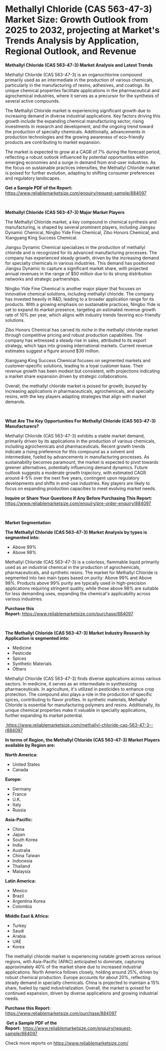 <p><h1>Methallyl Chloride (CAS 563-47-3) Market Size: Growth Outlook from 2025 to 2032, projecting at Market's Trends Analysis by Application, Regional Outlook, and Revenue</h1></p><p><strong>Methallyl Chloride (CAS 563-47-3) Market Analysis and Latest Trends</strong></p>
<p><p>Methallyl Chloride (CAS 563-47-3) is an organochlorine compound primarily used as an intermediate in the production of various chemicals, particularly in the manufacturing of resins, adhesives, and coatings. Its unique chemical properties facilitate applications in the pharmaceutical and agrochemical industries, where it serves as a precursor for the synthesis of several active compounds.</p><p>The Methallyl Chloride market is experiencing significant growth due to increasing demand in diverse industrial applications. Key factors driving this growth include the expanding chemical manufacturing sector, rising investments in research and development, and the ongoing trend toward the production of specialty chemicals. Additionally, advancements in production technologies and the growing awareness of eco-friendly products are contributing to market expansion.</p><p>The market is expected to grow at a CAGR of 7% during the forecast period, reflecting a robust outlook influenced by potential opportunities within emerging economies and a surge in demand from end-user industries. As the focus on sustainable practices intensifies, the Methallyl Chloride market is poised for further evolution, adapting to shifting consumer preferences and regulatory landscapes.</p></p>
<p><strong>Get a Sample PDF of the Report:&nbsp;</strong> <a href="https://www.reliablemarketsize.com/enquiry/request-sample/884097?utm_campaign=2034&utm_medium=2&utm_source=Github&utm_content=ia&utm_term=01022025&utm_id=methallyl-chloride-cas-563-47-3">https://www.reliablemarketsize.com/enquiry/request-sample/884097</a></p>
<p>&nbsp;</p>
<p><strong>Methallyl Chloride (CAS 563-47-3) Major Market Players</strong></p>
<p><p>The Methallyl Chloride market, a key compound in chemical synthesis and manufacturing, is shaped by several prominent players, including Jiangsu Dynamic Chemical, Ningbo Yide Fine Chemical, Zibo Honors Chemical, and Xiangyang King Success Chemical.</p><p>Jiangsu Dynamic Chemical specializes in the production of methallyl chloride and is recognized for its advanced manufacturing processes. The company has experienced steady growth, driven by the increasing demand for specialty chemicals in various industries. This demand has positioned Jiangsu Dynamic to capture a significant market share, with projected annual revenues in the range of $50 million due to its strong distribution networks and strategic partnerships.</p><p>Ningbo Yide Fine Chemical is another major player that focuses on innovative chemical solutions, including methallyl chloride. The company has invested heavily in R&D, leading to a broader application range for its products. With a growing emphasis on sustainable practices, Ningbo Yide is set to expand its market presence, targeting an estimated revenue growth rate of 10% per year, which aligns with industry trends favoring eco-friendly solutions.</p><p>Zibo Honors Chemical has carved its niche in the methallyl chloride market through competitive pricing and robust production capabilities. The company has witnessed a steady rise in sales, attributed to its export strategy, which taps into growing international markets. Current revenue estimates suggest a figure around $30 million.</p><p>Xiangyang King Success Chemical focuses on segmented markets and customer-specific solutions, leading to a loyal customer base. Their revenue growth has been modest but consistent, with projections indicating a market share expansion driven by strategic collaborations.</p><p>Overall, the methallyl chloride market is poised for growth, buoyed by increasing applications in pharmaceuticals, agrochemicals, and specialty resins, with the key players adapting strategies that align with market demands.</p></p>
<p>&nbsp;</p>
<p><strong>What Are The Key Opportunities For Methallyl Chloride (CAS 563-47-3) Manufacturers?</strong></p>
<p><p>Methallyl Chloride (CAS 563-47-3) exhibits a stable market demand, primarily driven by its applications in the production of various chemicals, including agrochemicals and pharmaceuticals. Recent growth trends indicate a rising preference for this compound as a solvent and intermediate, fueled by advancements in manufacturing processes. As sustainability becomes paramount, the market is expected to pivot towards greener alternatives, potentially influencing demand dynamics. Future outlook suggests a moderate growth trajectory, with estimated CAGR around 4-5% over the next five years, contingent upon regulatory developments and shifts in end-use industries. Key players are likely to focus on expanding production capacities to meet evolving market needs.</p></p>
<p><strong>Inquire or Share Your Questions If Any Before Purchasing This Report:</strong> <a href="https://www.reliablemarketsize.com/enquiry/pre-order-enquiry/884097?utm_campaign=2034&utm_medium=2&utm_source=Github&utm_content=ia&utm_term=01022025&utm_id=methallyl-chloride-cas-563-47-3">https://www.reliablemarketsize.com/enquiry/pre-order-enquiry/884097</a></p>
<p>&nbsp;</p>
<p><strong>Market Segmentation</strong></p>
<p><strong>The Methallyl Chloride (CAS 563-47-3) Market Analysis by types is segmented into:</strong></p>
<p><ul><li>Above 99%</li><li>Above 98%</li></ul></p>
<p><p>Methallyl Chloride (CAS 563-47-3) is a colorless, flammable liquid primarily used as an industrial chemical in the production of agrochemicals, pharmaceuticals, and synthetic resins. The market for Methallyl Chloride is segmented into two main types based on purity: Above 99% and Above 98%. Products above 99% purity are typically used in high-precision applications requiring stringent quality, while those above 98% are suitable for less demanding uses, expanding the chemical's applicability across various industries.</p></p>
<p><strong>Purchase this Report:&nbsp;</strong><a href="https://www.reliablemarketsize.com/purchase/884097?utm_campaign=2034&utm_medium=2&utm_source=Github&utm_content=ia&utm_term=01022025&utm_id=methallyl-chloride-cas-563-47-3">https://www.reliablemarketsize.com/purchase/884097</a></p>
<p>&nbsp;</p>
<p><strong>The Methallyl Chloride (CAS 563-47-3) Market Industry Research by Application is segmented into:</strong></p>
<p><ul><li>Medicine</li><li>Pesticide</li><li>Spices</li><li>Synthetic Materials</li><li>Others</li></ul></p>
<p><p>Methallyl Chloride (CAS 563-47-3) finds diverse applications across various sectors. In medicine, it serves as an intermediate in synthesizing pharmaceuticals. In agriculture, it's utilized in pesticides to enhance crop protection. The compound also plays a role in the production of specific spices, contributing to flavor profiles. In synthetic materials, Methallyl Chloride is essential for manufacturing polymers and resins. Additionally, its unique chemical properties make it valuable in specialty applications, further expanding its market potential.</p></p>
<p><a href="https://www.reliablemarketsize.com/methallyl-chloride-cas-563-47-3--r884097?utm_campaign=2034&utm_medium=2&utm_source=Github&utm_content=ia&utm_term=01022025&utm_id=methallyl-chloride-cas-563-47-3">&nbsp;https://www.reliablemarketsize.com/methallyl-chloride-cas-563-47-3--r884097</a></p>
<p><strong>In terms of Region, the Methallyl Chloride (CAS 563-47-3) Market Players available by Region are:</strong></p>
<p>
    <p> <strong> North America: </strong>
        <ul>
            <li>United States</li>
            <li>Canada</li>
        </ul>
        </p> 
    <p> <strong> Europe: </strong>
        <ul>
            <li>Germany</li>
            <li>France</li>
            <li>U.K.</li>
            <li>Italy</li>
            <li>Russia</li>
        </ul>
        </p> 
    <p> <strong> Asia-Pacific: </strong>
        <ul>
            <li>China</li>
            <li>Japan</li>
            <li>South Korea</li>
            <li>India</li>
            <li>Australia</li>
            <li>China Taiwan</li>
            <li>Indonesia</li>
            <li>Thailand</li>
            <li>Malaysia</li>
        </ul>
        </p> 
    <p> <strong> Latin America: </strong>
        <ul>
            <li>Mexico</li>
            <li>Brazil</li>
            <li>Argentina Korea</li>
            <li>Colombia</li>
        </ul>
        </p> 
    <p> <strong> Middle East & Africa: </strong>
        <ul>
            <li>Turkey</li>
            <li>Saudi</li>
            <li>Arabia</li>
            <li>UAE</li>
            <li>Korea</li>
        </ul>
    </p>
    </p>
<p><p>The methallyl chloride market is experiencing notable growth across various regions, with Asia-Pacific (APAC) anticipated to dominate, capturing approximately 40% of the market share due to increased industrial applications. North America follows closely, holding around 25%, driven by robust chemical production. Europe accounts for about 20%, reflecting steady demand in specialty chemicals. China is projected to maintain a 15% share, fueled by rapid industrialization. Overall, the market is poised for continued expansion, driven by diverse applications and growing industrial needs.</p></p>
<p><strong>Purchase this Report: </strong><a href="https://www.reliablemarketsize.com/purchase/884097?utm_campaign=2034&utm_medium=2&utm_source=Github&utm_content=ia&utm_term=01022025&utm_id=methallyl-chloride-cas-563-47-3">https://www.reliablemarketsize.com/purchase/884097</a></p>
<p>&nbsp;<strong>Get a Sample PDF of the Report:&nbsp;&nbsp;</strong><a href="https://www.reliablemarketsize.com/enquiry/request-sample/884097?utm_campaign=2034&utm_medium=2&utm_source=Github&utm_content=ia&utm_term=01022025&utm_id=methallyl-chloride-cas-563-47-3">https://www.reliablemarketsize.com/enquiry/request-sample/884097</a></p>
<p><strong></strong></p>
<p>Check more reports on <a href="https://www.reliablemarketsize.com/?utm_campaign=2034&utm_medium=2&utm_source=Github&utm_content=ia&utm_term=01022025&utm_id=methallyl-chloride-cas-563-47-3">https://www.reliablemarketsize.com/</a></p>